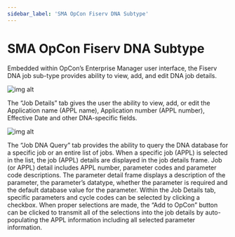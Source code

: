 ```yaml
---
sidebar_label: 'SMA OpCon Fiserv DNA Subtype'
---
```


# SMA OpCon Fiserv DNA Subtype

Embedded within OpCon’s Enterprise Manager user interface, the Fiserv DNA job sub-type provides ability to view, add, and edit DNA job details.

![img alt](/img/dna-job-definition-1.png)

The “Job Details” tab gives the user the ability to view, add, or edit the Application name (APPL name), Application number (APPL number), Effective Date and other DNA-specific fields.

![img alt](/img/dna-job-definition-2.png)

The “Job DNA Query” tab provides the ability to query the DNA database for a specific job or an entire list of jobs. When a specific job (APPL) is selected in the list, the job (APPL) details are displayed in the job details frame. Job (or APPL) detail includes APPL number, parameter codes and parameter code descriptions. The parameter detail frame displays a description of the parameter, the parameter’s datatype, whether the parameter is required and the default database value for the parameter. Within the Job Details tab, specific parameters and cycle codes can be selected by clicking a checkbox. When proper selections are made, the “Add to OpCon” button can be clicked to transmit all of the selections into the job details by auto-populating the APPL information including all selected parameter information.
